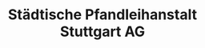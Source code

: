 ---
title: "Städtische Pfandleihanstalt Stuttgart AG"
url: /stuttgart/staedtische-pfandleihanstalt-stuttgart-ag/
shop: Leiher
---